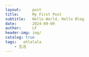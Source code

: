 ```yaml
---
layout:     post   				    
title:      My First Post 				
subtitle:   Hello World, Hello Blog 
date:       2024-09-09 				
author:     LF 						
header-img: img/
catalog: true 						
tags:	ohlalala					
    - 生活
---
```

